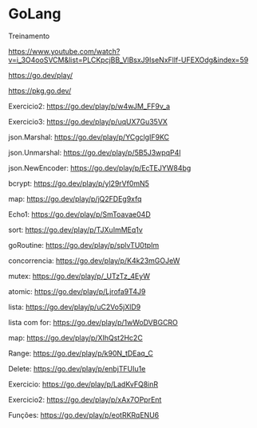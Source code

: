 # GoLang
Treinamento

https://www.youtube.com/watch?v=i_3O4ooSVCM&list=PLCKpcjBB_VlBsxJ9IseNxFllf-UFEXOdg&index=59

https://go.dev/play/

https://pkg.go.dev/

Exercicio2:
https://go.dev/play/p/w4wJM_FF9v_a

Exercicio3:
https://go.dev/play/p/uqUX7Gu35VX

json.Marshal: https://go.dev/play/p/YCgclgIF9KC

json.Unmarshal: https://go.dev/play/p/5B5J3wpqP4l

json.NewEncoder: https://go.dev/play/p/EcTEJYW84bg

bcrypt: https://go.dev/play/p/yl29rVf0mN5

map: https://go.dev/play/p/jQ2FDEg9xfq

Echo1: https://go.dev/play/p/SmToavae04D

sort: https://go.dev/play/p/TJXuImMEq1v

goRoutine: https://go.dev/play/p/splvTU0tpIm

concorrencia: https://go.dev/play/p/K4k23mGOJeW

mutex: https://go.dev/play/p/_UTzTz_4EyW

atomic: https://go.dev/play/p/Ljrofa9T4J9

lista: https://go.dev/play/p/uC2Vo5jXlD9

lista com for: https://go.dev/play/p/1wWoDVBGCRO

map: https://go.dev/play/p/XIhQst2Hc2C

Range: https://go.dev/play/p/k90N_tDEaq_C

Delete: https://go.dev/play/p/enbjTFUIu1e

Exercicio: https://go.dev/play/p/LadKvFQ8inR

Exercicio2: https://go.dev/play/p/xAx7OPprEnt

Funções: https://go.dev/play/p/eotRKRqENU6

